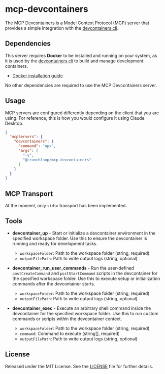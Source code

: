 # mcp-devcontainers

The MCP Devcontainers is a Model Context Protocol (MCP) server that provides a simple integration with the [devcontainers cli](https://github.com/devcontainers/cli).

## Dependencies

This server requires **Docker** to be installed and running on your system, as it is used by the [devcontainers cli](https://github.com/devcontainers/cli) to build and manage development containers.

- [Docker installation guide](https://docs.docker.com/get-docker/)

No other dependencies are required to use the MCP Devcontainers server.

## Usage

MCP servers are configured differently depending on the client that you are using. For reference, this is how you would configure it using Claude Desktop.

```json
{
  "mcpServers": {
    "devcontainers": {
      "command": "npx",
      "args": [
        "-y",
        "@crunchloop/mcp-devcontainers"
      ]
    }
  }
}
```

## MCP Transport

At the moment, only `stdio` transport has been implemented.

## Tools

- **devcontainer_up** - Start or initialize a devcontainer environment in the specified workspace folder. Use this to ensure the devcontainer is running and ready for development tasks.
  - `workspaceFolder`: Path to the workspace folder (string, required)
  - `outputFilePath`: Path to write output logs (string, optional)

- **devcontainer_run_user_commands** - Run the user-defined `postCreateCommand` and `postStartCommand` scripts in the devcontainer for the specified workspace folder. Use this to execute setup or initialization commands after the devcontainer starts.
  - `workspaceFolder`: Path to the workspace folder (string, required)
  - `outputFilePath`: Path to write output logs (string, optional)

- **devcontainer_exec** - Execute an arbitrary shell command inside the devcontainer for the specified workspace folder. Use this to run custom commands or scripts within the devcontainer context.
  - `workspaceFolder`: Path to the workspace folder (string, required)
  - `command`: Command to execute (string[], required)
  - `outputFilePath`: Path to write output logs (string, optional)

## License

Released under the MIT License.  See the [LICENSE](./LICENSE) file for further details.
